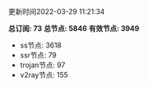 更新时间2022-03-29 11:21:34

**总订阅: 73**
**总节点: 5846**
**有效节点: 3949**
- ss节点: 3618
- ssr节点: 79
- trojan节点: 97
- v2ray节点: 155
